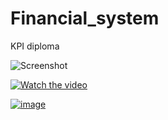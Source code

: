 # Financial_system
KPI diploma

![Screenshot](https://github.com/DanilPidhainyi/Financial_system/assets/61890854/0ea9267c-243b-4032-ac1c-c5116d33b0bd)


[![Watch the video](https://github.com/DanilPidhainyi/Financial_system/assets/61890854/7f24037a-a674-4954-a835-04f51e2d9c21)](https://drive.google.com/drive/u/1/folders/1CaCCssHEdalmYrJdKGOpZkmj715AHHEX)


[![image](https://github.com/DanilPidhainyi/Financial_system/assets/61890854/be594a0b-a749-43a8-b340-47131e1aa610)](https://drive.google.com/file/d/1BArGI3P_F993KfvOq0dfAxZvQgQTvHwI/view?usp=sharing)


